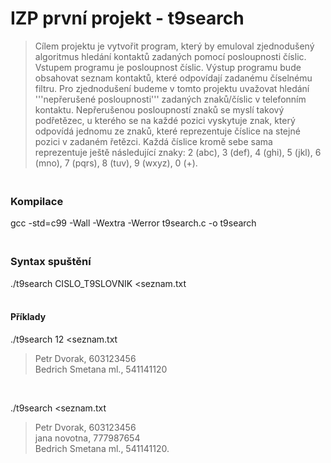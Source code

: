# IZP první projekt - t9search

>Cílem projektu je vytvořit program, který by emuloval zjednodušený algoritmus hledání kontaktů zadaných pomocí posloupnosti číslic. Vstupem programu je posloupnost číslic. Výstup programu bude obsahovat seznam kontaktů, které odpovídají zadanému číselnému filtru.
>Pro zjednodušení budeme v tomto projektu uvažovat hledání '''nepřerušené posloupnosti''' zadaných znaků/číslic v telefonním kontaktu. Nepřerušenou posloupností znaků se myslí takový podřetězec, u kterého se na každé pozici vyskytuje znak, který odpovídá jednomu ze znaků, které reprezentuje číslice na stejné pozici v zadaném řetězci. Každá číslice kromě sebe sama reprezentuje ještě následující znaky: 2 (abc), 3 (def), 4 (ghi), 5 (jkl), 6 (mno), 7 (pqrs), 8 (tuv), 9 (wxyz), 0 (+).
### <br>Kompilace
gcc -std=c99 -Wall -Wextra -Werror t9search.c -o t9search
<br>
### <br>Syntax spuštění
./t9search CISLO_T9SLOVNIK &#60;seznam.txt<br><br>
#### Příklady
./t9search 12 &#60;seznam.txt
>Petr Dvorak, 603123456<br>
>Bedrich Smetana ml., 541141120
  
<br>
  <p>./t9search &#60;seznam.txt</p>
  
>Petr Dvorak, 603123456<br>
>jana novotna, 777987654<br>
>Bedrich Smetana ml., 541141120.
